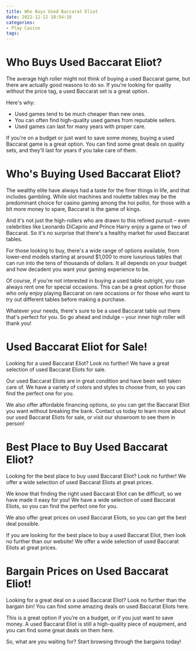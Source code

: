 ```yaml
---
title: Who Buys Used Baccarat Eliot
date: 2022-12-12 18:54:10
categories:
- Play Casino
tags:
---
```



#  Who Buys Used Baccarat Eliot?

The average high roller might not think of buying a used Baccarat game, but there are actually good reasons to do so. If you're looking for quality without the price tag, a used Baccarat set is a great option.

Here's why:

- Used games tend to be much cheaper than new ones.
- You can often find high-quality used games from reputable sellers.
- Used games can last for many years with proper care.

If you're on a budget or just want to save some money, buying a used Baccarat game is a great option. You can find some great deals on quality sets, and they'll last for years if you take care of them.

#  Who's Buying Used Baccarat Eliot?

The wealthy elite have always had a taste for the finer things in life, and that includes gambling. While slot machines and roulette tables may be the predominant choice for casino gaming among the hoi polloi, for those with a bit more money to spare, Baccarat is the game of kings.

And it's not just the high-rollers who are drawn to this refined pursuit – even celebrities like Leonardo DiCaprio and Prince Harry enjoy a game or two of Baccarat. So it's no surprise that there's a healthy market for used Baccarat tables.

For those looking to buy, there's a wide range of options available, from lower-end models starting at around $1,000 to more luxurious tables that can run into the tens of thousands of dollars. It all depends on your budget and how decadent you want your gaming experience to be.

Of course, if you're not interested in buying a used table outright, you can always rent one for special occasions. This can be a great option for those who only enjoy playing Baccarat on rare occasions or for those who want to try out different tables before making a purchase.

Whatever your needs, there's sure to be a used Baccarat table out there that's perfect for you. So go ahead and indulge – your inner high roller will thank you!

#  Used Baccarat Eliot for Sale!

Looking for a used Baccarat Eliot? Look no further! We have a great selection of used Baccarat Eliots for sale.

Our used Baccarat Eliots are in great condition and have been well taken care of. We have a variety of colors and styles to choose from, so you can find the perfect one for you.

We also offer affordable financing options, so you can get the Baccarat Eliot you want without breaking the bank. Contact us today to learn more about our used Baccarat Eliots for sale, or visit our showroom to see them in person!

#  Best Place to Buy Used Baccarat Eliot?

Looking for the best place to buy used Baccarat Eliot? Look no further! We offer a wide selection of used Baccarat Eliots at great prices.

We know that finding the right used Baccarat Eliot can be difficult, so we have made it easy for you! We have a wide selection of used Baccarat Eliots, so you can find the perfect one for you.

We also offer great prices on used Baccarat Eliots, so you can get the best deal possible.

If you are looking for the best place to buy a used Baccarat Eliot, then look no further than our website! We offer a wide selection of used Baccarat Eliots at great prices.

#  Bargain Prices on Used Baccarat Eliot!

Looking for a great deal on a used Baccarat Eliot? Look no further than the bargain bin! You can find some amazing deals on used Baccarat Eliots here.

This is a great option if you’re on a budget, or if you just want to save money. A used Baccarat Eliot is still a high-quality piece of equipment, and you can find some great deals on them here.

So, what are you waiting for? Start browsing through the bargains today!